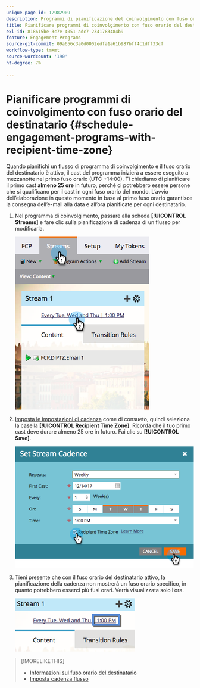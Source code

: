 ```yaml
---
unique-page-id: 12982909
description: Programmi di pianificazione del coinvolgimento con fuso orario del destinatario - Documentazione di Marketo - Documentazione del prodotto
title: Pianificare programmi di coinvolgimento con fuso orario del destinatario
exl-id: 818615be-3c7e-4051-adc7-2341783484b9
feature: Engagement Programs
source-git-commit: 09a656c3a0d0002edfa1a61b987bff4c1dff33cf
workflow-type: tm+mt
source-wordcount: '190'
ht-degree: 7%

---
```


# Pianificare programmi di coinvolgimento con fuso orario del destinatario {#schedule-engagement-programs-with-recipient-time-zone}

Quando pianifichi un flusso di programma di coinvolgimento e il fuso orario del destinatario è attivo, il cast del programma inizierà a essere eseguito a mezzanotte nel primo fuso orario (UTC +14:00). Ti chiediamo di pianificare il primo cast **almeno 25 ore** in futuro, perché ci potrebbero essere persone che si qualificano per il cast in ogni fuso orario del mondo. L’avvio dell’elaborazione in questo momento in base al primo fuso orario garantisce la consegna dell’e-mail alla data e all’ora pianificate per ogni destinatario.

1. Nel programma di coinvolgimento, passare alla scheda **[!UICONTROL Streams]** e fare clic sulla pianificazione di cadenza di un flusso per modificarla.

   ![](assets/image2017-12-5-13-3a36-3a21.png)

1. [Imposta le impostazioni di cadenza](/help/marketo/product-docs/email-marketing/drip-nurturing/engagement-program-streams/set-stream-cadence.md) come di consueto, quindi seleziona la casella **[!UICONTROL Recipient Time Zone]**. Ricorda che il tuo primo cast deve durare almeno 25 ore in futuro. Fai clic su **[!UICONTROL Save]**.

   ![](assets/image2017-12-5-13-3a50-3a32.png)

1. Tieni presente che con il fuso orario del destinatario attivo, la pianificazione della cadenza non mostrerà un fuso orario specifico, in quanto potrebbero esserci più fusi orari. Verrà visualizzata solo l’ora.

   ![](assets/image2017-12-5-13-3a56-3a21.png)

>[!MORELIKETHIS]
>
>* [Informazioni sul fuso orario del destinatario](/help/marketo/product-docs/email-marketing/email-programs/email-program-actions/scheduling-with-recipient-time-zone/understanding-recipient-time-zone.md)
>* [Imposta cadenza flusso](/help/marketo/product-docs/email-marketing/drip-nurturing/engagement-program-streams/set-stream-cadence.md)

